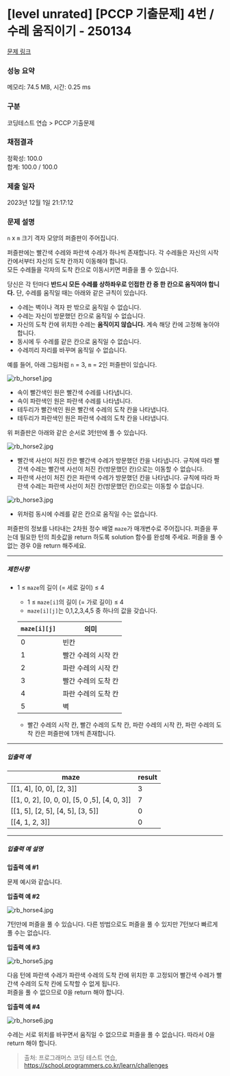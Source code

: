 # [level unrated] [PCCP 기출문제] 4번 / 수레 움직이기 - 250134 

[문제 링크](https://school.programmers.co.kr/learn/courses/30/lessons/250134) 

### 성능 요약

메모리: 74.5 MB, 시간: 0.25 ms

### 구분

코딩테스트 연습 > PCCP 기출문제

### 채점결과

정확성: 100.0<br/>합계: 100.0 / 100.0

### 제출 일자

2023년 12월 1일 21:17:12

### 문제 설명

<p><code>n</code> x <code>m</code> 크기 격자 모양의 퍼즐판이 주어집니다.</p>

<p>퍼즐판에는 빨간색 수레와 파란색 수레가 하나씩 존재합니다. 각 수레들은 자신의 시작 칸에서부터 자신의 도착 칸까지 이동해야 합니다.<br>
모든 수레들을 각자의 도착 칸으로 이동시키면 퍼즐을 풀 수 있습니다.</p>

<p>당신은 각 턴마다 <strong>반드시 모든 수레를 상하좌우로 인접한 칸 중 한 칸으로 움직여야 합니다.</strong> 단, 수레를 움직일 때는 아래와 같은 규칙이 있습니다.</p>

<ul>
<li>수레는 벽이나 격자 판 밖으로 움직일 수 없습니다.</li>
<li>수레는 자신이 방문했던 칸으로 움직일 수 없습니다.</li>
<li>자신의 도착 칸에 위치한 수레는 <strong>움직이지 않습니다.</strong> 계속 해당 칸에 고정해 놓아야 합니다.</li>
<li>동시에 두 수레를 같은 칸으로 움직일 수 없습니다.</li>
<li>수레끼리 자리를 바꾸며 움직일 수 없습니다.</li>
</ul>

<p>예를 들어, 아래 그림처럼 <code>n</code> = 3, <code>m</code> = 2인 퍼즐판이 있습니다.</p>

<p><img src="https://grepp-programmers.s3.ap-northeast-2.amazonaws.com/files/production/2d21a258-144f-4d03-81c1-1a857a942efa/rb_horse1.jpg" title="" alt="rb_horse1.jpg"></p>

<ul>
<li>속이 빨간색인 원은 빨간색 수레를 나타냅니다.</li>
<li>속이 파란색인 원은 파란색 수레를 나타냅니다.</li>
<li>테두리가 빨간색인 원은 빨간색 수레의 도착 칸을 나타냅니다.</li>
<li>테두리가 파란색인 원은 파란색 수레의 도착 칸을 나타냅니다.</li>
</ul>

<p>위 퍼즐판은 아래와 같은 순서로 3턴만에 풀 수 있습니다.</p>

<p><img src="https://grepp-programmers.s3.ap-northeast-2.amazonaws.com/files/production/e1c81aa3-238b-4f0e-b21d-697903543b72/rb_horse2.jpg" title="" alt="rb_horse2.jpg"></p>

<ul>
<li>빨간색 사선이 처진 칸은 빨간색 수레가 방문했던 칸을 나타냅니다. 규칙에 따라 빨간색 수레는 빨간색 사선이 처진 칸(방문했던 칸)으로는 이동할 수 없습니다.</li>
<li>파란색 사선이 처진 칸은 파란색 수레가 방문했던 칸을 나타냅니다. 규칙에 따라 파란색 수레는 파란색 사선이 처진 칸(방문했던 칸)으로는 이동할 수 없습니다.</li>
</ul>

<p><img src="https://grepp-programmers.s3.ap-northeast-2.amazonaws.com/files/production/2b78f38c-121a-441c-90f9-704eb0642e96/rb_horse3.jpg" title="" alt="rb_horse3.jpg"></p>

<ul>
<li>위처럼 동시에 수레를 같은 칸으로 움직일 수는 없습니다.</li>
</ul>

<p>퍼즐판의 정보를 나타내는 2차원 정수 배열 <code>maze</code>가 매개변수로 주어집니다. 퍼즐을 푸는데 필요한 턴의 최솟값을 return 하도록 solution 함수를 완성해 주세요. 퍼즐을 풀 수 없는 경우 0을 return 해주세요.</p>

<hr>

<h5>제한사항</h5>

<ul>
<li><p>1 ≤ <code>maze</code>의 길이 (= 세로 길이) ≤ 4</p>

<ul>
<li>1 ≤ <code>maze[i]</code>의 길이 (= 가로 길이) ≤ 4</li>
<li><code>maze[i][j]</code>는 0,1,2,3,4,5 중 하나의 값을 갖습니다.</li>
</ul>
<table class="table">
        <thead><tr>
<th><code>maze[i][j]</code></th>
<th>의미</th>
</tr>
</thead>
        <tbody><tr>
<td>0</td>
<td>빈칸</td>
</tr>
<tr>
<td>1</td>
<td>빨간 수레의 시작 칸</td>
</tr>
<tr>
<td>2</td>
<td>파란 수레의 시작 칸</td>
</tr>
<tr>
<td>3</td>
<td>빨간 수레의 도착 칸</td>
</tr>
<tr>
<td>4</td>
<td>파란 수레의 도착 칸</td>
</tr>
<tr>
<td>5</td>
<td>벽</td>
</tr>
</tbody>
      </table>
<ul>
<li>빨간 수레의 시작 칸, 빨간 수레의 도착 칸, 파란 수레의 시작 칸, 파란 수레의 도착 칸은 퍼즐판에 1개씩 존재합니다.</li>
</ul></li>
</ul>

<hr>

<h5>입출력 예</h5>
<table class="table">
        <thead><tr>
<th>maze</th>
<th>result</th>
</tr>
</thead>
        <tbody><tr>
<td>[[1, 4], [0, 0], [2, 3]]</td>
<td>3</td>
</tr>
<tr>
<td>[[1, 0, 2], [0, 0, 0], [5, 0 ,5], [4, 0, 3]]</td>
<td>7</td>
</tr>
<tr>
<td>[[1, 5], [2, 5], [4, 5], [3, 5]]</td>
<td>0</td>
</tr>
<tr>
<td>[[4, 1, 2, 3]]</td>
<td>0</td>
</tr>
</tbody>
      </table>
<hr>

<h5>입출력 예 설명</h5>

<p><strong>입출력 예 #1</strong></p>

<p>문제 예시와 같습니다.</p>

<p><strong>입출력 예 #2</strong></p>

<p><img src="https://grepp-programmers.s3.ap-northeast-2.amazonaws.com/files/production/54629429-3bec-4288-a7b4-6303c0929880/rb_horse4.jpg" title="" alt="rb_horse4.jpg"></p>

<p>7턴만에 퍼즐을 풀 수 있습니다. 다른 방법으로도 퍼즐을 풀 수 있지만 7턴보다 빠르게 풀 수는 없습니다.</p>

<p><strong>입출력 예 #3</strong></p>

<p><img src="https://grepp-programmers.s3.ap-northeast-2.amazonaws.com/files/production/c6aed2ad-dbbf-477e-bac7-fd5cd44bad00/rb_horse5.jpg" title="" alt="rb_horse5.jpg"></p>

<p>다음 턴에 파란색 수레가 파란색 수레의 도착 칸에 위치한 후 고정되어 빨간색 수레가 빨간색 수레의 도착 칸에 도착할 수 없게 됩니다.<br>
퍼즐을 풀 수 없으므로 0을 return 해야 합니다.</p>

<p><strong>입출력 예 #4</strong></p>

<p><img src="https://grepp-programmers.s3.ap-northeast-2.amazonaws.com/files/production/0ff7e955-77d6-4760-9e16-75cf2313fc0d/rb_horse6.jpg" title="" alt="rb_horse6.jpg"></p>

<p>수레는 서로 위치를 바꾸면서 움직일 수 없으므로 퍼즐을 풀 수 없습니다. 따라서 0을 return 해야 합니다.</p>


> 출처: 프로그래머스 코딩 테스트 연습, https://school.programmers.co.kr/learn/challenges